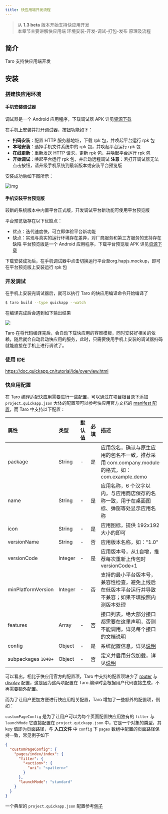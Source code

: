```yaml
---
title: 快应用端开发流程
---
```


> 从 **1.3 beta** 版本开始支持快应用开发<br/>
> 本章节主要讲解快应用端 环境安装-开发-调试-打包-发布 原理及流程

## 简介

Taro 支持快应用端开发

## 安装

### 搭建快应用环境

#### 手机安装调试器

调试器是一个 Android 应用程序，下载调试器 APK 详见[资源下载](https://www.quickapp.cn/docCenter/post/69)

在手机上安装并打开调试器，按钮功能如下：

* **扫码安装**：配置 HTTP 服务器地址，下载 rpk 包，并唤起平台运行 rpk 包
* **本地安装**：选择手机文件系统中的 rpk 包，并唤起平台运行 rpk 包
* **在线更新**：重新发送 HTTP 请求，更新 rpk 包，并唤起平台运行 rpk 包
* **开始调试**：唤起平台运行 rpk 包，并启动远程调试
**注意**：若打开调试器无法点击按钮，请升级手机系统到最新版本或安装平台预览版

安装成功后如下图所示：

![img](https://doc.quickapp.cn/tutorial/overview/images/img2.png)

#### 手机安装平台预览版

较新的系统版本中内置平台正式版，开发调试平台新功能可使用平台预览版

平台预览版存在以下优缺点：

* 优点：迭代速度快，可立即体验平台新功能
* 缺点：实现与真实的运行环境存在差异，对厂商服务和第三方服务的支持存在缺陷
平台预览版是一个 Android 应用程序，下载平台预览版 APK 详见[资源下载](https://www.quickapp.cn/docCenter/post/69)

下载安装成功后，在手机调试器中点击切换运行平台至org.hapjs.mockup，即可在平台预览版上安装运行 rpk 包

### 开发调试

在手机上安装完调试器后，就可以执行 Taro 的快应用编译命令开始编译了

```bash
$ taro build --type quickapp --watch
```

在编译完成后会遇到如下输出结果

![](https://ws1.sinaimg.cn/large/49320207gy1g2qeziw5ouj218m0vewkd.jpg)

Taro 在将代码编译完后，会自动下载快应用的容器模板，同时安装好相关的依赖，随后就会自动启动快应用的服务，此时，只需要使用手机上安装的调试器扫码就能直接在手机上进行调试了。

### 使用 IDE

https://doc.quickapp.cn/tutorial/ide/overview.html

### 快应用配置

在 Taro 编译适配快应用需要进行一些配置，可以通过在项目根目录下添加 `project.quickapp.json` 大体的配置项可以参考快应用官方文档的 [manifest 配置](https://doc.quickapp.cn/framework/manifest.html)，而 Taro 中支持以下配置：

|属性|类型|默认值|必填|描述|
| :-----| :---- | :---- | :---- | :---- |
|package|String|-|是|应用包名，确认与原生应用的包名不一致，推荐采用 com.company.module 的格式，如：com.example.demo|
|name|String|-|是|应用名称，6 个汉字以内，与应用商店保存的名称一致，用于在桌面图标、弹窗等处显示应用名称|
|icon|String|-|是|应用图标，提供 192x192 大小的即可|
|versionName|String|-|否|应用版本名称，如："1.0"|
|versionCode|Integer|-|是|应用版本号，从1自增，推荐每次重新上传包时versionCode+1|
|minPlatformVersion|Integer|-|否|支持的最小平台版本号，兼容性检查，避免上线后在低版本平台运行并导致不兼容；如果不填按照内测版本处理|
|features|Array|-|否|接口列表，绝大部分接口都需要在这里声明，否则不能调用，详见每个接口的文档说明|
|config|Object|-|是|系统配置信息，详见[说明](https://doc.quickapp.cn/framework/manifest.html#config)|
|subpackages `1040+`|Object|-|否|定义并启用分包加载，详见[说明](https://doc.quickapp.cn/framework/manifest.html#subpackages)|

可以看出，相比于快应用官方的配置项，Taro 中支持的配置项缺少了 [router](https://doc.quickapp.cn/framework/manifest.html#router) 与 [display](https://doc.quickapp.cn/framework/manifest.html#display) 配置，这是因为这两项配置在 Taro 编译时会根据用户代码直接生成，不再需要额外配置。

而为了让用户更加方便进行快应用相关配置，Taro 增加了一些额外的配置项，例如：

`customPageConfig` 是为了让用户可以为每个页面配置快应用独有的 `filter` 与 `launchMode` 它直接配置在 `project.quickapp.json` 中，它是一个对象的类型，其 key 值即为页面路径，与 **入口文件** 中 `config` 下 `pages` 数组中配置的页面路径保持一致，常见例子如下

```json
{
  "customPageConfig": {
    "pages/index/index": {
      "filter": {
        "<action>": {
          "uri": "<pattern>"
        }
      },
      "launchMode": "standard"
    }
  }
}
```

一个典型的 `project.quickapp.json` 配置参考[例子](https://github.com/NervJS/taro/blob/master/packages/taro-cli/src/config/manifest.default.json)
